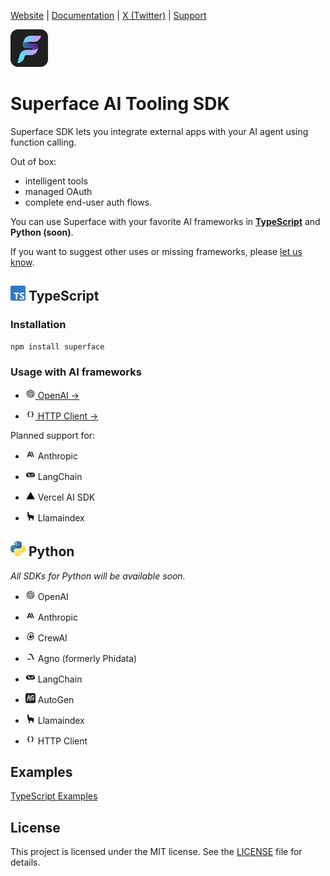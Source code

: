 [Website](https://superface.ai) | [Documentation](https://docs.superface.ai) | [X (Twitter)](https://twitter.com/superfaceai) | [Support](mailto:support@superface.ai)

<img src="https://github.com/superfaceai/sdk/raw/main/docs/logos/superface.png" alt="Superface" width="60" />

# Superface AI Tooling SDK

Superface SDK lets you integrate external apps with your AI agent using function calling. 

Out of box:
- intelligent tools
- managed OAuth 
- complete end-user auth flows.

You can use Superface with your favorite AI frameworks in **[TypeScript](./typescript/)** and **Python (soon)**.

If you want to suggest other uses or missing frameworks, please [let us know](mailto:support@superface.ai?subject=SDK).


## <img src="https://github.com/superfaceai/sdk/raw/main/docs/logos/typescript.png" alt="TS" width="24" height="24" /> TypeScript

### Installation

```sh
npm install superface
```

### Usage with AI frameworks
- [<img src="https://github.com/superfaceai/sdk/raw/main/docs/logos/openai.png" alt="OpenAI" width="16" height="16"> OpenAI →](./typescript/src/openai/)

- [<img src="https://github.com/superfaceai/sdk/raw/main/docs/logos/client.png" alt="Superface" width="16" height="16"> HTTP Client →](./typescript/src/client/)

Planned support for:

- <img src="https://github.com/superfaceai/sdk/raw/main/docs/logos/anthropic.png" alt="Anthropic" width="16" height="16"> Anthropic

- <img src="https://github.com/superfaceai/sdk/raw/main/docs/logos/langchain.png" alt="LangChain" width="16" height="16"> LangChain

- <img src="https://github.com/superfaceai/sdk/raw/main/docs/logos/vercel_ai.png" alt="Vercel AI SDK" width="16" height="16"> Vercel AI SDK

- <img src="https://github.com/superfaceai/sdk/raw/main/docs/logos/llamaindex.png" alt="Llamaindex" width="16" height="16"> Llamaindex

## <img src="https://github.com/superfaceai/sdk/raw/main/docs/logos/python.png" alt="Python" width="24" height="24" /> Python

_All SDKs for Python will be available soon._

- <img src="https://github.com/superfaceai/sdk/raw/main/docs/logos/openai.png" alt="OpenAI" width="16" height="16"> OpenAI

- <img src="https://github.com/superfaceai/sdk/raw/main/docs/logos/anthropic.png" alt="Anthropic" width="16" height="16"> Anthropic

- <img src="https://github.com/superfaceai/sdk/raw/main/docs/logos/crewai.png" alt="CrewAI" width="16" height="16"> CrewAI

- <img src="https://github.com/superfaceai/sdk/raw/main/docs/logos/agno.png" alt="Agno" width="16" height="16"> Agno (formerly Phidata)

- <img src="https://github.com/superfaceai/sdk/raw/main/docs/logos/langchain.png" alt="LangChain" width="16" height="16"> LangChain

- <img src="https://github.com/superfaceai/sdk/raw/main/docs/logos/autogen.png" alt="Microsoft AutoGen" width="16" height="16"> AutoGen

- <img src="https://github.com/superfaceai/sdk/raw/main/docs/logos/llamaindex.png" alt="Llamaindex" width="16" height="16"> Llamaindex

- <img src="https://github.com/superfaceai/sdk/raw/main/docs/logos/client.png" alt="Superface" width="16" height="16"> HTTP Client

## Examples

[TypeScript Examples](./typescript/examples/)

## License

This project is licensed under the MIT license. See the [LICENSE](./LICENSE) file for details.
